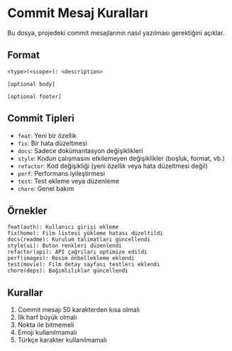 # Commit Mesaj Kuralları

Bu dosya, projedeki commit mesajlarının nasıl yazılması gerektiğini açıklar.

## Format

```
<type>(<scope>): <description>

[optional body]

[optional footer]
```

## Commit Tipleri

- `feat`: Yeni bir özellik
- `fix`: Bir hata düzeltmesi
- `docs`: Sadece dokümantasyon değişiklikleri
- `style`: Kodun çalışmasını etkilemeyen değişiklikler (boşluk, format, vb.)
- `refactor`: Kod değişikliği (yeni özellik veya hata düzeltmesi değil)
- `perf`: Performans iyileştirmesi
- `test`: Test ekleme veya düzenleme
- `chore`: Genel bakım

## Örnekler

```
feat(auth): Kullanıcı girişi ekleme
fix(home): Film listesi yükleme hatası düzeltildi
docs(readme): Kurulum talimatları güncellendi
style(ui): Buton renkleri düzenlendi
refactor(api): API çağrıları optimize edildi
perf(images): Resim önbellekleme eklendi
test(movie): Film detay sayfası testleri eklendi
chore(deps): Bağımlılıklar güncellendi
```

## Kurallar

1. Commit mesajı 50 karakterden kısa olmalı
2. İlk harf büyük olmalı
3. Nokta ile bitmemeli
4. Emoji kullanılmamalı
5. Türkçe karakter kullanılmamalı
